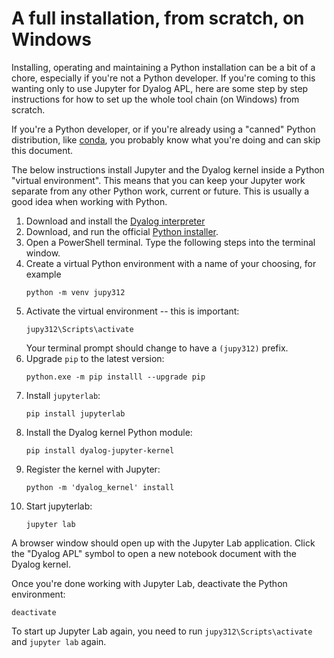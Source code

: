 # A full installation, from scratch, on Windows

Installing, operating and maintaining a Python installation can be a bit of a chore, especially if you're not a Python developer. If you're coming to this wanting only to use Jupyter for Dyalog APL, here are some step by step instructions for how to set up the whole tool chain (on Windows) from scratch. 

If you're a Python developer, or if you're already using a "canned" Python distribution, like [conda](https://docs.conda.io/en/latest/), you probably know what you're doing and can skip this document.

The below instructions install Jupyter and the Dyalog kernel inside a Python "virtual environment". This means that you can keep your Jupyter work separate from any other Python work, current or future. This is usually a good idea when working with Python.

1. Download and install the [Dyalog interpreter](https://www.dyalog.com/download-zone.htm)
2. Download, and run the official [Python installer](https://www.python.org/downloads/).
3. Open a PowerShell terminal. Type the following steps into the terminal window.
4. Create a virtual Python environment with a name of your choosing, for example
    ```
    python -m venv jupy312
    ```
5. Activate the virtual environment -- this is important:
    ```
    jupy312\Scripts\activate
    ```
    Your terminal prompt should change to have a `(jupy312)` prefix.
6. Upgrade `pip` to the latest version:
    ```
    python.exe -m pip installl --upgrade pip
    ```
7. Install `jupyterlab`:
    ```
    pip install jupyterlab
    ```
8. Install the Dyalog kernel Python module:
    ```
    pip install dyalog-jupyter-kernel
    ```
9. Register the kernel with Jupyter:
    ```
    python -m 'dyalog_kernel' install
    ```
10. Start jupyterlab:
    ```
    jupyter lab
    ```

A browser window should open up with the Jupyter Lab application. Click the "Dyalog APL" symbol to open a new notebook document with the Dyalog kernel.

Once you're done working with Jupyter Lab, deactivate the Python environment:

```
deactivate
```

To start up Jupyter Lab again, you need to run `jupy312\Scripts\activate` and `jupyter lab` again. 
